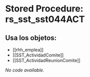 # Stored Procedure: rs_sst_sst044ACT

## Usa los objetos:
- [[rhh_emplea]]
- [[SST_ActividadComite]]
- [[SST_ActividadReunionComite]]

*No code available.*

